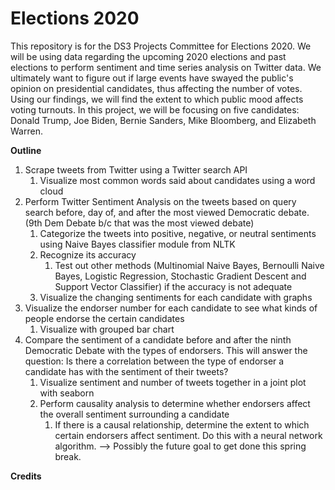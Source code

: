 # Elections 2020
This repository is for the DS3 Projects Committee for Elections 2020. We will be using data regarding the upcoming 2020 elections and past elections to perform sentiment and time series analysis on Twitter data. We ultimately want to figure out if large events have swayed the public's opinion on presidential candidates, thus affecting the number of votes. Using our findings, we will find the extent to which public mood affects voting turnouts. In this project, we will be focusing on five candidates: Donald Trump, Joe Biden, Bernie Sanders, Mike Bloomberg, and Elizabeth Warren. 

**Outline**
1. Scrape tweets from Twitter using a Twitter search API 
    1. Visualize most common words said about candidates using a word cloud
2. Perform Twitter Sentiment Analysis on the tweets based on query search before, day of, and after the most viewed Democratic debate. (9th Dem Debate b/c that was the most viewed debate)
    1. Categorize the tweets into positive, negative, or neutral sentiments using Naive Bayes classifier module from NLTK 
    2. Recognize its accuracy
        1. Test out other methods (Multinomial Naive Bayes, Bernoulli Naive Bayes, Logistic Regression, Stochastic Gradient Descent and Support Vector Classifier) if the accuracy is not adequate
    3. Visualize the changing sentiments for each candidate with graphs 
3. Visualize the endorser number for each candidate to see what kinds of people endorse the certain candidates
    1. Visualize with grouped bar chart
4. Compare the sentiment of a candidate before and after the ninth Democratic Debate with the types of endorsers. This will answer the question: Is there a correlation between the type of endorser a candidate has with the sentiment of their tweets?
    1. Visualize sentiment and number of tweets together in a joint plot with seaborn
    2. Perform causality analysis to determine whether endorsers affect the overall sentiment surrounding a candidate
        1. If there is a causal relationship, determine the extent to which certain endorsers affect sentiment. Do this with a neural network algorithm. --> Possibly the future goal to get done this spring break. 
    
**Credits**

  
